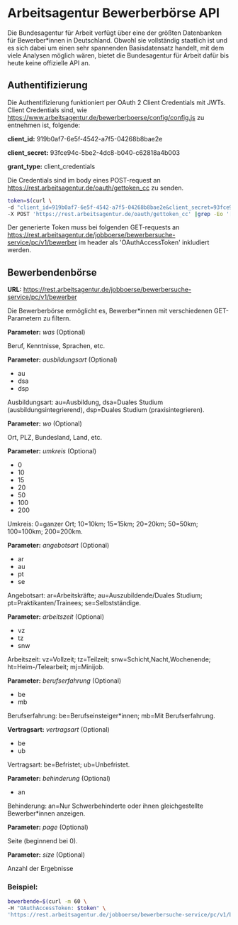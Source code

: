 # Arbeitsagentur Bewerberbörse API 
Die Bundesagentur für Arbeit verfügt über eine der größten Datenbanken für Bewerber*innen in Deutschland. Obwohl sie vollständig staatlich ist und es sich dabei um einen sehr spannenden Basisdatensatz handelt, mit dem viele Analysen möglich wären, bietet die Bundesagentur für Arbeit dafür bis heute keine offizielle API an.


## Authentifizierung
Die Authentifizierung funktioniert per OAuth 2 Client Credentials mit JWTs.
Client Credentials sind, wie https://www.arbeitsagentur.de/bewerberboerse/config/config.js zu entnehmen ist, folgende:

**client_id:** 919b0af7-6e5f-4542-a7f5-04268b8bae2e

**client_secret:** 93fce94c-5be2-4dc8-b040-c62818a4b003

**grant_type:** client_credentials

Die Credentials sind im body eines POST-request an https://rest.arbeitsagentur.de/oauth/gettoken_cc zu senden.

```bash
token=$(curl \
-d "client_id=919b0af7-6e5f-4542-a7f5-04268b8bae2e&client_secret=93fce94c-5be2-4dc8-b040-c62818a4b003&grant_type=client_credentials" \
-X POST 'https://rest.arbeitsagentur.de/oauth/gettoken_cc' |grep -Eo '[^"]{400,}'|head -n 1)
```

Der generierte Token muss bei folgenden GET-requests an https://rest.arbeitsagentur.de/jobboerse/bewerbersuche-service/pc/v1/bewerber im header als 'OAuthAccessToken' inkludiert werden.


## Bewerbendenbörse

**URL:** https://rest.arbeitsagentur.de/jobboerse/bewerbersuche-service/pc/v1/bewerber

Die Bewerberbörse ermöglicht es, Bewerber*innen mit verschiedenen GET-Parametern zu filtern. 


**Parameter:** *was* (Optional)

Beruf, Kenntnisse, Sprachen, etc.


**Parameter:** *ausbildungsart* (Optional)

- au
- dsa
- dsp

Ausbildungsart: au=Ausbildung, dsa=Duales Studium (ausbildungsintegrierend), dsp=Duales Studium (praxisintegrieren).


**Parameter:** *wo* (Optional)

Ort, PLZ, Bundesland, Land, etc.


**Parameter:** *umkreis* (Optional)

- 0
- 10
- 15
- 20
- 50
- 100
- 200

Umkreis: 0=ganzer Ort; 10=10km; 15=15km; 20=20km; 50=50km; 100=100km; 200=200km.


**Parameter:** *angebotsart* (Optional)

- ar
- au
- pt
- se

Angebotsart: ar=Arbeitskräfte; au=Auszubildende/Duales Studium; pt=Praktikanten/Trainees; se=Selbstständige.


**Parameter:** *arbeitszeit* (Optional)

- vz
- tz
- snw

Arbeitszeit: vz=Vollzeit; tz=Teilzeit; snw=Schicht,Nacht,Wochenende; ht=Heim-/Telearbeit; mj=Minijob.


**Parameter:** *berufserfahrung* (Optional)

- be
- mb

Berufserfahrung: be=Berufseinsteiger*innen; mb=Mit Berufserfahrung.


**Vertragsart:** *vertragsart* (Optional)

- be
- ub

Vertragsart: be=Befristet; ub=Unbefristet.


**Parameter:** *behinderung* (Optional)

- an

Behinderung: an=Nur Schwerbehinderte oder ihnen gleichgestellte Bewerber*innen anzeigen.


**Parameter:** *page* (Optional)

Seite (beginnend bei 0).


**Parameter:** *size* (Optional)

Anzahl der Ergebnisse


### Beispiel:


```bash
bewerbende=$(curl -m 60 \
-H "OAuthAccessToken: $token" \
'https://rest.arbeitsagentur.de/jobboerse/bewerbersuche-service/pc/v1/bewerber?angebotsart=ar&wo=Feucht&umkreis=0&page=0&size=25')
```


